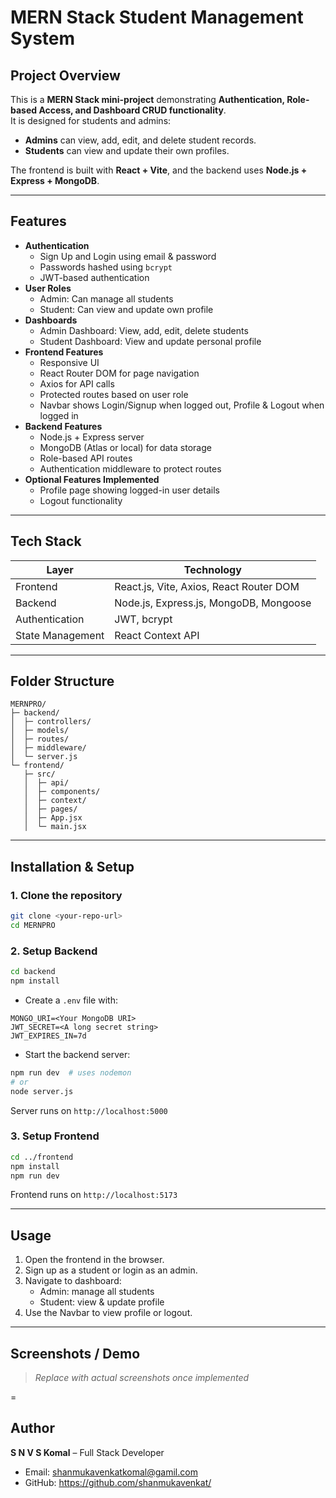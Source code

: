 # MERN Stack Student Management System

## Project Overview
This is a **MERN Stack mini-project** demonstrating **Authentication, Role-based Access, and Dashboard CRUD functionality**.  
It is designed for students and admins:
- **Admins** can view, add, edit, and delete student records.
- **Students** can view and update their own profiles.

The frontend is built with **React + Vite**, and the backend uses **Node.js + Express + MongoDB**.

---

## Features
- **Authentication**
  - Sign Up and Login using email & password  
  - Passwords hashed using `bcrypt`  
  - JWT-based authentication  
- **User Roles**
  - Admin: Can manage all students  
  - Student: Can view and update own profile  
- **Dashboards**
  - Admin Dashboard: View, add, edit, delete students    
  - Student Dashboard: View and update personal profile  
- **Frontend Features**
  - Responsive UI  
  - React Router DOM for page navigation  
  - Axios for API calls  
  - Protected routes based on user role  
  - Navbar shows Login/Signup when logged out, Profile & Logout when logged in  
- **Backend Features**
  - Node.js + Express server  
  - MongoDB (Atlas or local) for data storage  
  - Role-based API routes  
  - Authentication middleware to protect routes  
- **Optional Features Implemented**
  - Profile page showing logged-in user details  
  - Logout functionality

---

## Tech Stack
| Layer | Technology |
|-------|------------|
| Frontend | React.js, Vite, Axios, React Router DOM |
| Backend | Node.js, Express.js, MongoDB, Mongoose |
| Authentication | JWT, bcrypt |
| State Management | React Context API |

---

## Folder Structure

```
MERNPRO/
├─ backend/
│  ├─ controllers/
│  ├─ models/
│  ├─ routes/
│  ├─ middleware/
│  └─ server.js
└─ frontend/
   ├─ src/
   │  ├─ api/
   │  ├─ components/
   │  ├─ context/
   │  ├─ pages/
   │  ├─ App.jsx
   │  └─ main.jsx
```

---

## Installation & Setup

### 1. Clone the repository
```bash
git clone <your-repo-url>
cd MERNPRO
```

### 2. Setup Backend
```bash
cd backend
npm install
```
- Create a `.env` file with:
```
MONGO_URI=<Your MongoDB URI>
JWT_SECRET=<A long secret string>
JWT_EXPIRES_IN=7d
```
- Start the backend server:
```bash
npm run dev  # uses nodemon
# or
node server.js
```
Server runs on `http://localhost:5000`

### 3. Setup Frontend
```bash
cd ../frontend
npm install
npm run dev
```
Frontend runs on `http://localhost:5173`

---

## Usage
1. Open the frontend in the browser.  
2. Sign up as a student or login as an admin.  
3. Navigate to dashboard:
   - Admin: manage all students  
   - Student: view & update profile  
4. Use the Navbar to view profile or logout.

---

## Screenshots / Demo
> *Replace with actual screenshots once implemented*

=


## Author
**S N V S Komal** – Full Stack Developer  
- Email: <shanmukavenkatkomal@gamil.com>  
- GitHub: <https://github.com/shanmukavenkat/>

